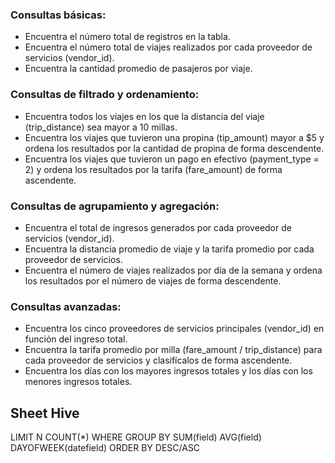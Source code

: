 ### Consultas básicas:

- Encuentra el número total de registros en la tabla.
- Encuentra el número total de viajes realizados por cada proveedor de servicios (vendor_id).
- Encuentra la cantidad promedio de pasajeros por viaje.


### Consultas de filtrado y ordenamiento:

- Encuentra todos los viajes en los que la distancia del viaje (trip_distance) sea mayor a 10 millas.
- Encuentra los viajes que tuvieron una propina (tip_amount) mayor a $5 y ordena los resultados por la cantidad de propina de forma descendente.
- Encuentra los viajes que tuvieron un pago en efectivo (payment_type = 2) y ordena los resultados por la tarifa (fare_amount) de forma ascendente.

### Consultas de agrupamiento y agregación:

- Encuentra el total de ingresos generados por cada proveedor de servicios (vendor_id).
- Encuentra la distancia promedio de viaje y la tarifa promedio por cada proveedor de servicios.
- Encuentra el número de viajes realizados por día de la semana y ordena los resultados por el número de viajes de forma descendente.

### Consultas avanzadas:

- Encuentra los cinco proveedores de servicios principales (vendor_id) en función del ingreso total.
- Encuentra la tarifa promedio por milla (fare_amount / trip_distance) para cada proveedor de servicios y clasifícalos de forma ascendente.
- Encuentra los días con los mayores ingresos totales y los días con los menores ingresos totales.

## Sheet Hive
LIMIT N
COUNT(*)
WHERE
GROUP BY
SUM(field)
AVG(field)
DAYOFWEEK(datefield)
ORDER BY DESC/ASC
